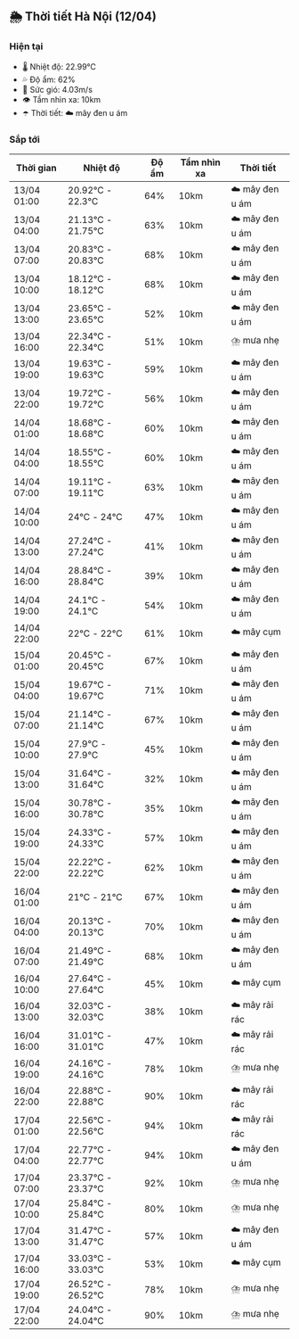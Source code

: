 ## 🌦️ Thời tiết Hà Nội (12/04)

### Hiện tại

- 🌡️ Nhiệt độ: 22.99℃
- 💦 Độ ẩm: 62%
- 💨 Sức gió: 4.03m/s
- 👁️ Tầm nhìn xa: 10km
- ☂️ Thời tiết: ☁️ mây đen u ám

### Sắp tới

| Thời gian | Nhiệt độ | Độ ẩm | Tầm nhìn xa | Thời tiết |
| --- | --- | --- | --- | --- |
| 13/04 01:00 | 20.92℃ - 22.3℃ | 64% | 10km | ☁️ mây đen u ám |
| 13/04 04:00 | 21.13℃ - 21.75℃ | 63% | 10km | ☁️ mây đen u ám |
| 13/04 07:00 | 20.83℃ - 20.83℃ | 68% | 10km | ☁️ mây đen u ám |
| 13/04 10:00 | 18.12℃ - 18.12℃ | 68% | 10km | ☁️ mây đen u ám |
| 13/04 13:00 | 23.65℃ - 23.65℃ | 52% | 10km | ☁️ mây đen u ám |
| 13/04 16:00 | 22.34℃ - 22.34℃ | 51% | 10km | ⛈️ mưa nhẹ |
| 13/04 19:00 | 19.63℃ - 19.63℃ | 59% | 10km | ☁️ mây đen u ám |
| 13/04 22:00 | 19.72℃ - 19.72℃ | 56% | 10km | ☁️ mây đen u ám |
| 14/04 01:00 | 18.68℃ - 18.68℃ | 60% | 10km | ☁️ mây đen u ám |
| 14/04 04:00 | 18.55℃ - 18.55℃ | 60% | 10km | ☁️ mây đen u ám |
| 14/04 07:00 | 19.11℃ - 19.11℃ | 63% | 10km | ☁️ mây đen u ám |
| 14/04 10:00 | 24℃ - 24℃ | 47% | 10km | ☁️ mây đen u ám |
| 14/04 13:00 | 27.24℃ - 27.24℃ | 41% | 10km | ☁️ mây đen u ám |
| 14/04 16:00 | 28.84℃ - 28.84℃ | 39% | 10km | ☁️ mây đen u ám |
| 14/04 19:00 | 24.1℃ - 24.1℃ | 54% | 10km | ☁️ mây đen u ám |
| 14/04 22:00 | 22℃ - 22℃ | 61% | 10km | ☁️ mây cụm |
| 15/04 01:00 | 20.45℃ - 20.45℃ | 67% | 10km | ☁️ mây đen u ám |
| 15/04 04:00 | 19.67℃ - 19.67℃ | 71% | 10km | ☁️ mây đen u ám |
| 15/04 07:00 | 21.14℃ - 21.14℃ | 67% | 10km | ☁️ mây đen u ám |
| 15/04 10:00 | 27.9℃ - 27.9℃ | 45% | 10km | ☁️ mây đen u ám |
| 15/04 13:00 | 31.64℃ - 31.64℃ | 32% | 10km | ☁️ mây đen u ám |
| 15/04 16:00 | 30.78℃ - 30.78℃ | 35% | 10km | ☁️ mây đen u ám |
| 15/04 19:00 | 24.33℃ - 24.33℃ | 57% | 10km | ☁️ mây đen u ám |
| 15/04 22:00 | 22.22℃ - 22.22℃ | 62% | 10km | ☁️ mây đen u ám |
| 16/04 01:00 | 21℃ - 21℃ | 67% | 10km | ☁️ mây đen u ám |
| 16/04 04:00 | 20.13℃ - 20.13℃ | 70% | 10km | ☁️ mây đen u ám |
| 16/04 07:00 | 21.49℃ - 21.49℃ | 68% | 10km | ☁️ mây đen u ám |
| 16/04 10:00 | 27.64℃ - 27.64℃ | 45% | 10km | ☁️ mây cụm |
| 16/04 13:00 | 32.03℃ - 32.03℃ | 38% | 10km | ☁️ mây rải rác |
| 16/04 16:00 | 31.01℃ - 31.01℃ | 47% | 10km | ☁️ mây rải rác |
| 16/04 19:00 | 24.16℃ - 24.16℃ | 78% | 10km | ⛈️ mưa nhẹ |
| 16/04 22:00 | 22.88℃ - 22.88℃ | 90% | 10km | ☁️ mây rải rác |
| 17/04 01:00 | 22.56℃ - 22.56℃ | 94% | 10km | ☁️ mây rải rác |
| 17/04 04:00 | 22.77℃ - 22.77℃ | 94% | 10km | ☁️ mây đen u ám |
| 17/04 07:00 | 23.37℃ - 23.37℃ | 92% | 10km | ⛈️ mưa nhẹ |
| 17/04 10:00 | 25.84℃ - 25.84℃ | 80% | 10km | ⛈️ mưa nhẹ |
| 17/04 13:00 | 31.47℃ - 31.47℃ | 57% | 10km | ☁️ mây đen u ám |
| 17/04 16:00 | 33.03℃ - 33.03℃ | 53% | 10km | ☁️ mây cụm |
| 17/04 19:00 | 26.52℃ - 26.52℃ | 78% | 10km | ⛈️ mưa nhẹ |
| 17/04 22:00 | 24.04℃ - 24.04℃ | 90% | 10km | ⛈️ mưa nhẹ |
